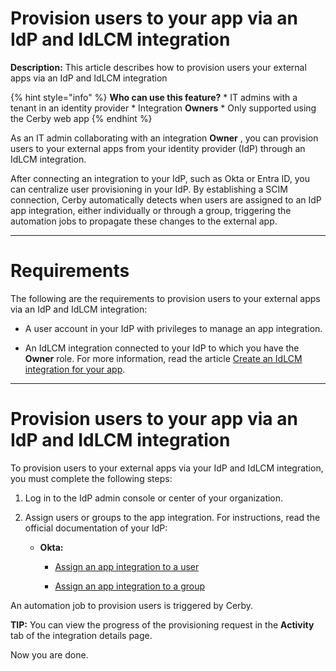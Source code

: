 # Provision users to your app via an IdP and IdLCM integration

**Description:** This article describes how to provision users your external apps via an IdP and IdLCM integration

{% hint style="info" %} **Who can use this feature?** * IT admins with a
tenant in an identity provider * Integration **Owners** * Only supported using
the Cerby web app {% endhint %}

As an IT admin collaborating with an integration **Owner** , you can provision
users to your external apps from your identity provider (IdP) through an IdLCM
integration.

After connecting an integration to your IdP, such as Okta or Entra ID, you can
centralize user provisioning in your IdP. By establishing a SCIM connection,
Cerby automatically detects when users are assigned to an IdP app integration,
either individually or through a group, triggering the automation jobs to
propagate these changes to the external app.

* * *

# **Requirements**

The following are the requirements to provision users to your external apps
via an IdP and IdLCM integration:

  * A user account in your IdP with privileges to manage an app integration.

  * An IdLCM integration connected to your IdP to which you have the **Owner** role. For more information, read the article [Create an IdLCM integration for your app](https://help.cerby.com/en/articles/11643479-create-an-idlcm-integration-for-your-app).

* * *

# **Provision users to your app via an IdP and IdLCM integration**

To provision users to your external apps via your IdP and IdLCM integration,
you must complete the following steps:

  1. Log in to the IdP admin console or center of your organization.

  2. Assign users or groups to the app integration. For instructions, read the official documentation of your IdP:

     * **Okta:**

       * [Assign an app integration to a user](https://help.okta.com/oie/en-us/content/topics/provisioning/lcm/lcm-assign-app-user.htm)

       * [Assign an app integration to a group](https://help.okta.com/oie/en-us/content/topics/provisioning/lcm/lcm-assign-app-groups.htm)

An automation job to provision users is triggered by Cerby.

**TIP:** You can view the progress of the provisioning request in the
**Activity** tab of the integration details page.

Now you are done.

